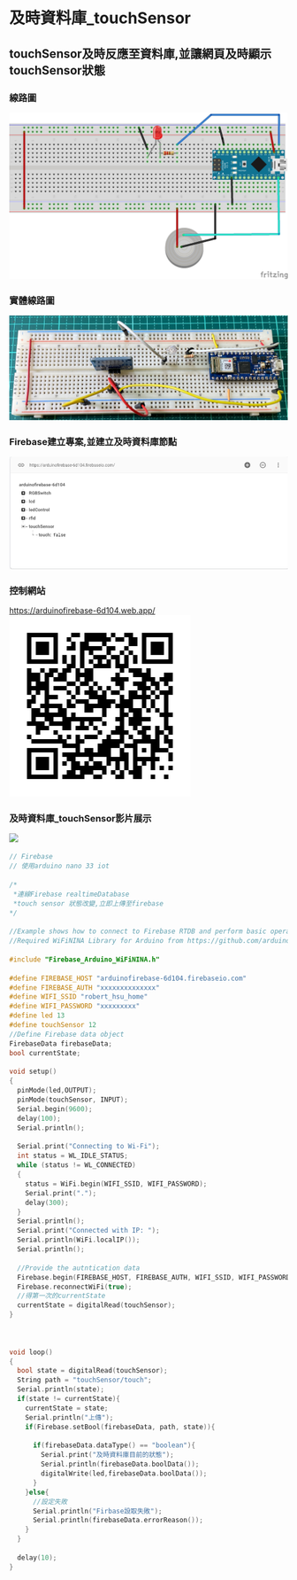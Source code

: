 # 及時資料庫_touchSensor
## touchSensor及時反應至資料庫,並讓網頁及時顯示touchSensor狀態
### 線路圖
![](touch_sensor_bb.jpg)

### 實體線路圖
![](IMG_0407.jpg)

### Firebase建立專案,並建立及時資料庫節點  
![](TouchNode.jpg)

### 控制網站  
https://arduinofirebase-6d104.web.app/  
![QRCode](TouchQrcode.jpg)

### 及時資料庫_touchSensor影片展示
[![](https://img.youtube.com/vi/X5NwRS8aPzE/3.jpg)](https://youtu.be/X5NwRS8aPzE)



```C++
// Firebase
// 使用arduino nano 33 iot

/*
 *連線Firebase realtimeDatabase
 *touch sensor 狀態改變,立即上傳至firebase
*/

//Example shows how to connect to Firebase RTDB and perform basic operation for set, get, push and update data to database
//Required WiFiNINA Library for Arduino from https://github.com/arduino-libraries/WiFiNINA

#include "Firebase_Arduino_WiFiNINA.h"

#define FIREBASE_HOST "arduinofirebase-6d104.firebaseio.com"
#define FIREBASE_AUTH "xxxxxxxxxxxxxx"
#define WIFI_SSID "robert_hsu_home"
#define WIFI_PASSWORD "xxxxxxxxx"
#define led 13
#define touchSensor 12
//Define Firebase data object
FirebaseData firebaseData;
bool currentState;

void setup()
{
  pinMode(led,OUTPUT);
  pinMode(touchSensor, INPUT);
  Serial.begin(9600);
  delay(100);
  Serial.println();

  Serial.print("Connecting to Wi-Fi");
  int status = WL_IDLE_STATUS;
  while (status != WL_CONNECTED)
  {
    status = WiFi.begin(WIFI_SSID, WIFI_PASSWORD);
    Serial.print(".");
    delay(300);
  }
  Serial.println();
  Serial.print("Connected with IP: ");
  Serial.println(WiFi.localIP());
  Serial.println();

  //Provide the autntication data
  Firebase.begin(FIREBASE_HOST, FIREBASE_AUTH, WIFI_SSID, WIFI_PASSWORD);
  Firebase.reconnectWiFi(true);
  //得第一次的currentState
  currentState = digitalRead(touchSensor);
}

 

void loop()
{
  bool state = digitalRead(touchSensor);
  String path = "touchSensor/touch";
  Serial.println(state);
  if(state != currentState){
    currentState = state;
    Serial.println("上傳");
    if(Firebase.setBool(firebaseData, path, state)){
      
      if(firebaseData.dataType() == "boolean"){
        Serial.print("及時資料庫目前的狀態");
        Serial.println(firebaseData.boolData());
        digitalWrite(led,firebaseData.boolData());
      }
    }else{
      //設定失敗
      Serial.println("Firbase設取失敗");
      Serial.println(firebaseData.errorReason());
    }
  }
  
  delay(10);
}
```

